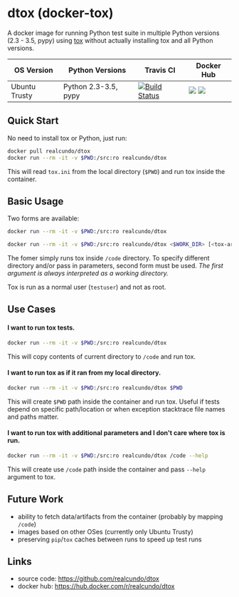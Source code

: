 # dtox (docker-tox)
A docker image for running Python test suite in multiple Python versions (2.3 - 3.5, pypy) using [tox](http://tox.readthedocs.io/) without actually installing tox and all Python versions.

| OS Version | Python Versions | Travis CI |Docker Hub |
|------------|-----------------|-----------|-----------|
| Ubuntu Trusty |Python 2.3-3.5, pypy | [![Build Status](https://travis-ci.org/realcundo/dtox.svg?branch=master)](https://travis-ci.org/realcundo/dtox) | [![](https://images.microbadger.com/badges/version/realcundo/dtox.svg)](https://hub.docker.com/r/realcundo/dtox) [![](https://images.microbadger.com/badges/image/realcundo/dtox.svg)](https://hub.docker.com/r/realcundo/dtox) |

## Quick Start
No need to install tox or Python, just run:
```bash
docker pull realcundo/dtox
docker run --rm -it -v $PWD:/src:ro realcundo/dtox
```
This will read `tox.ini` from the local directory (`$PWD`) and run tox inside the container.

## Basic Usage
Two forms are available:
```bash
docker run --rm -it -v $PWD:/src:ro realcundo/dtox
```
```bash
docker run --rm -it -v $PWD:/src:ro realcundo/dtox <$WORK_DIR> [<tox-arg1>] [<tox-arg2>] [...]
```
The fomer simply runs tox inside `/code` directory.
To specify different directory and/or pass in parameters, second form must be used. *The first argument is always interpreted as a working directory.*

Tox is run as a normal user (`testuser`) and not as root.

## Use Cases
#### I want to run tox tests.
```bash
docker run --rm -it -v $PWD:/src:ro realcundo/dtox
```
This will copy contents of current directory to `/code` and run tox.
#### I want to run tox as if it ran from my local directory.
```bash
docker run --rm -it -v $PWD:/src:ro realcundo/dtox $PWD
```
This will create `$PWD` path inside the container and run tox. Useful if tests depend on specific path/location or when exception stacktrace file names and paths matter.
#### I want to run tox with additional parameters and I don't care where tox is run.
```bash
docker run --rm -it -v $PWD:/src:ro realcundo/dtox /code --help
```
This will create use `/code` path inside the container and pass `--help` argument to tox.

## Future Work
- ability to fetch data/artifacts from the container (probably by mapping `/code`)
- images based on other OSes (currently only Ubuntu Trusty)
- preserving `pip`/`tox` caches between runs to speed up test runs

## Links
- source code: https://github.com/realcundo/dtox
- docker hub: https://hub.docker.com/r/realcundo/dtox
